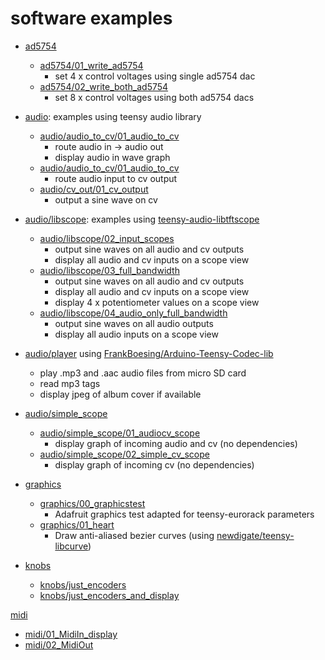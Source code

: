 # software examples

* [ad5754](ad5754) 
  * [ad5754/01_write_ad5754](ad5754/01_write_ad5754) 
    * set 4 x control voltages using single ad5754 dac
  * [ad5754/02_write_both_ad5754](ad5754/02_write_both_ad5754)
    * set 8 x control voltages using both ad5754 dacs
  

* [audio](audio): examples using teensy audio library
  * [audio/audio_to_cv/01_audio_to_cv](audio/audio_to_cv/01_audio_to_cv)
    * route audio in -> audio out 
    * display audio in wave graph
  * [audio/audio_to_cv/01_audio_to_cv](audio/audio_to_cv/01_audio_to_cv) 
    * route audio input to cv output
  * [audio/cv_out/01_cv_output](audio/cv_out/01_cv_output)
    * output a sine wave on cv


* [audio/libscope](audio/libscope): examples using [teensy-audio-libtftscope](https://github.com/newdigate/teensy-audio-libtftscope) 
  * [audio/libscope/02_input_scopes](audio/libscope/02_input_scopes)
    * output sine waves on all audio and cv outputs
    * display all audio and cv inputs on a scope view
  * [audio/libscope/03_full_bandwidth](audio/libscope/03_full_bandwidth)
    * output sine waves on all audio and cv outputs
    * display all audio and cv inputs on a scope view
    * display 4 x potentiometer values on a scope view   
  * [audio/libscope/04_audio_only_full_bandwidth](audio/libscope/04_audio_only_full_bandwidth)
    * output sine waves on all audio outputs
    * display all audio inputs on a scope view
  

* [audio/player](audio/player) using [FrankBoesing/Arduino-Teensy-Codec-lib](https://github.com/FrankBoesing/Arduino-Teensy-Codec-lib)
  * play .mp3 and .aac audio files from micro SD card
  * read mp3 tags
  * display jpeg of album cover if available
  

* [audio/simple_scope](audio/simple_scope)
  * [audio/simple_scope/01_audiocv_scope](audio/simple_scope/01_audiocv_scope)
    * display graph of incoming audio and cv (no dependencies) 
  * [audio/simple_scope/02_simple_cv_scope](audio/simple_scope/02_simple_cv_scope)
    * display graph of incoming cv (no dependencies)
  

* [graphics](graphics)
  * [graphics/00_graphicstest](graphics/00_graphicstest)
    * Adafruit graphics test adapted for teensy-eurorack parameters
  * [graphics/01_heart](graphics/01_heart)
    * Draw anti-aliased bezier curves (using [newdigate/teensy-libcurve](https://github.com/newdigate/teensy-libcurve))

* [knobs](knobs)
  * [knobs/just_encoders](knobs/just_encoders)
  * [knobs/just_encoders_and_display](knobs/just_encoders_and_display)

[midi](midi)
 * [midi/01_MidiIn_display](midi/01_MidiIn_display)
 * [midi/02_MidiOut](midi/02_MidiOut)